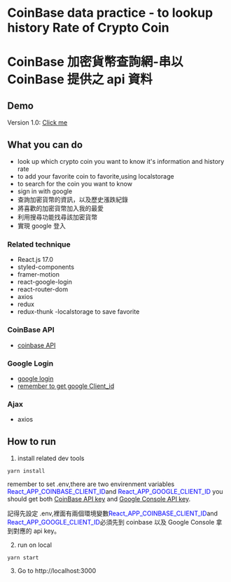 # CoinBase data practice - to lookup history Rate of Crypto Coin

# CoinBase 加密貨幣查詢網-串以 CoinBase 提供之 api 資料

## Demo

Version 1.0: [Click me](https://eloquent-pasteur-bf2205.netlify.app/)

## What you can do

- look up which crypto coin you want to know it's information and history rate
- to add your favorite coin to favorite,using localstorage
- to search for the coin you want to know
- sign in with google
- 查詢加密貨幣的資訊，以及歷史漲跌紀錄
- 將喜歡的加密貨幣加入我的最愛
- 利用搜尋功能找尋該加密貨幣
- 實現 google 登入

### Related technique

- React.js 17.0
- styled-components
- framer-motion
- react-google-login
- react-router-dom
- axios
- redux
- redux-thunk
  -localstorage to save favorite

### CoinBase API

- [coinbase API](https://docs.pro.coinbase.com/)

### Google Login

- [google login](https://www.npmjs.com/package/react-google-login)
- [remember to get google Client_id ](https://console.cloud.google.com/apis/)

### Ajax

- axios

## How to run

1. install related dev tools

```
yarn install
```

remember to set .env,there are two envirenment variables <font style='color:blue'>React_APP_COINBASE_CLIENT_ID</font>and <font style='color:blue'>React_APP_GOOGLE_CLIENT_ID</font>
you should get both [CoinBase API key](https://docs.pro.coinbase.com/) and [Google Console API key](https://console.cloud.google.com/apis/).

記得先設定 .env,裡面有兩個環境變數<font style='color:blue'>React_APP_COINBASE_CLIENT_ID</font>and <font style='color:blue'>React_APP_GOOGLE_CLIENT_ID</font>必須先到 coinbase 以及 Google Console 拿到對應的 api key。

2. run on local

```
yarn start
```

3. Go to http://localhost:3000
